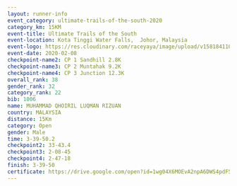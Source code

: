 ```yaml
--- 
layout: runner-info 
event_category: ultimate-trails-of-the-south-2020 
category_km: 15KM 
event-title: Ultimate Trails of the South 
event-location: Kota Tinggi Water Falls,  Johor, Malaysia 
event-logo: https://res.cloudinary.com/raceyaya/image/upload/v1581841103/logo/2020/ultimate-trails-2020_i93dfj.jpg 
event-date: 2020-02-08 
checkpoint-name2: CP 1 Sandhill 2.8K 
checkpoint-name3: CP 2 Muntahak 9.2K 
checkpoint-name4: CP 3 Junction 12.3K 
overall_rank: 38
gender_rank: 32
category_rank: 22
bib: 1006
name: MUHAMMAD QHOIRIL LUQMAN RIZUAN
country: MALAYSIA
distance: 15Km
category: Open
gender: Male
time: 3-39-50.2
checkpoint2: 33-43.4
checkpoint3: 2-08-45
checkpoint4: 2-47-18
finish: 3-39-50
certificate: https://drive.google.com/open?id=1wg04X6MOEvA2npA6DWS4pdF5WBAMKK3v
--- 
```

